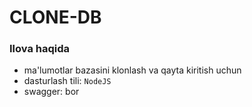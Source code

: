 # CLONE-DB

### Ilova haqida
* ma'lumotlar bazasini klonlash va qayta kiritish uchun
* dasturlash tili: `NodeJS`
* swagger: bor

